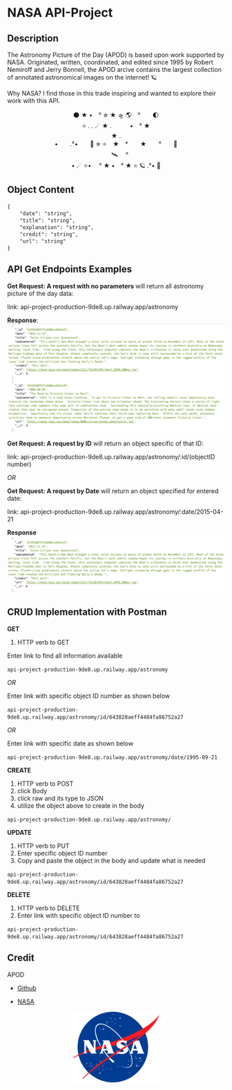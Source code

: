 # NASA API-Project

## Description

The Astronomy Picture of the Day (APOD) is based upon work supported by NASA. Originated, written, coordinated, and edited since 1995 by Robert Nemiroff and Jerry Bonnell, the APOD arcive contains the largest collection of annotated astronomical images on the internet! 🪐

Why NASA? I find those in this trade inspiring and wanted to explore their work with this API.

<p align="center">
    🌑  ★      •　°    ✯  ★     🛸  🌎　°　　🌓　<br>
    ⭐️       .       .    ☄   ★        .　　　•　° ★　<br>
      ★      .<br>
         •　　.°•　　🚀 ✯ ⭐️　★　*　　★　　°　　💫　<br>
    　 🛰 　°<br>
    •  ☄ ⭐️•     　° ★ •　° ★  ⭐️   🪐        .°•         💫<br>
</p>

## Object Content

    {
        "date": "string",
        "title": "string",
        "explanation": "string",
        "credit": "string",
        "url": "string"
    }

## API Get Endpoints Examples

**Get Request: A request with no parameters**
will return all astronomy picture of the day data:

link: api-project-production-9de8.up.railway.app/astronomy

**Response**:
<img src="./assets/reqNoParams.png">

**Get Request: A request by ID** will return an object specific of that ID:

link: api-project-production-9de8.up.railway.app/astronomy/:id/(objectID number)

_OR_

**Get Request: A request by Date** will return an object specified for entered date:

link: api-project-production-9de8.up.railway.app/astronomy/:date/2015-04-21

**Response**
<img src="./assets/reqById.png">

## CRUD Implementation with Postman

**GET**

1. HTTP verb to GET

Enter link to find all information available

`api-project-production-9de8.up.railway.app/astronomy`

_OR_

Enter link with specific object ID number as shown below

`api-project-production-9de8.up.railway.app/astronomy/id/643828aeff4484fa86752a27`

_OR_

Enter link with specific date as shown below

`api-project-production-9de8.up.railway.app/astronomy/date/1995-09-21`

**CREATE**

1. HTTP verb to POST
2. click Body
3. click raw and its type to JSON
4. utilize the object above to create in the body

`api-project-production-9de8.up.railway.app/astronomy/`

**UPDATE**

1. HTTP verb to PUT
2. Enter specific object ID number
3. Copy and paste the object in the body and update what is needed

`api-project-production-9de8.up.railway.app/astronomy/id/643828aeff4484fa86752a27`

**DELETE**

1. HTTP verb to DELETE
2. Enter link with specific object ID number to

`api-project-production-9de8.up.railway.app/astronomy/id/643828aeff4484fa86752a27`

## Credit

APOD

- [Github](https://github.com/nasa/apod-api)

* [NASA](https://api.nasa.gov/)

<p align="center">

<img src="./assets/NASA.png" width="200">

</p>
